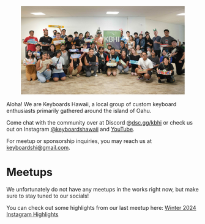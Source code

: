 <!-- ![](images/2024/) -->

<p align="center">
  <img src="images/2024/KBHI_WINTER_2024_GROUP.jpg" width="85%%"/>
</p>

Aloha! We are Keyboards Hawaii, a local group of custom keyboard enthusiasts primarily gathered around the island of Oahu.

Come chat with the community over at Discord @[dsc.gg/kbhi](https://dsc.gg/kbhi) or check us out on Instagram [@keyboardshawaii](https://www.instagram.com/keyboardshawaii/) and [YouTube](https://www.youtube.com/@keyboardshawaii).

For meetup or sponsorship inquiries, you may reach us at [keyboardshi@gmail.com](mailto:keyboardshi@gmail.com).


# Meetups

We unfortunately do not have any meetups in the works right now, but make sure to stay tuned to our socials!

You can check out some highlights from our last meetup here: [Winter 2024 Instagram Highlights](https://www.instagram.com/stories/highlights/18024100400412598/)